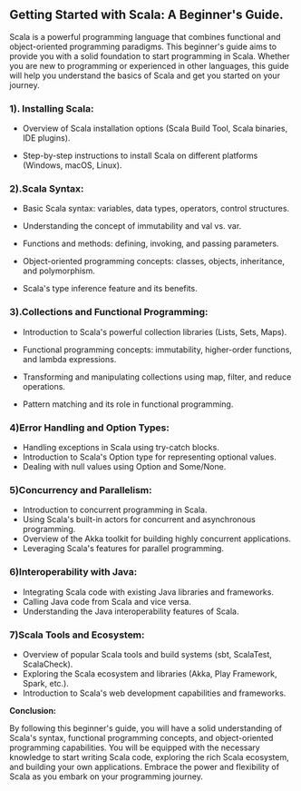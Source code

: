 ## **Getting Started with Scala: A Beginner's Guide.**

Scala is a powerful programming language that combines functional and object-oriented programming paradigms. This beginner's guide aims to provide you with a solid foundation to start programming in Scala. Whether you are new to programming or experienced in other languages, this guide will help you understand the basics of Scala and get you started on your journey.


### **1). Installing Scala:**

- Overview of Scala installation options (Scala Build Tool, Scala binaries, IDE plugins).

- Step-by-step instructions to install Scala on different platforms (Windows, macOS, Linux).

### **2).Scala Syntax:**

- Basic Scala syntax: variables, data types, operators, control structures.

- Understanding the concept of immutability and val vs. var.

- Functions and methods: defining, invoking, and passing parameters.

- Object-oriented programming concepts: classes, objects, inheritance, and polymorphism.

- Scala's type inference feature and its benefits.


### **3).Collections and Functional Programming:**

- Introduction to Scala's powerful collection libraries (Lists, Sets, Maps).

- Functional programming concepts: immutability, higher-order functions, and lambda expressions.

- Transforming and manipulating collections using map, filter, and reduce operations.

- Pattern matching and its role in functional programming.

### **4)Error Handling and Option Types:**

- Handling exceptions in Scala using try-catch blocks.
- Introduction to Scala's Option type for representing optional values.
- Dealing with null values using Option and Some/None.

### **5)Concurrency and Parallelism:**

- Introduction to concurrent programming in Scala.
- Using Scala's built-in actors for concurrent and asynchronous programming.
- Overview of the Akka toolkit for building highly concurrent applications.
- Leveraging Scala's features for parallel programming.

### **6)Interoperability with Java:**
- Integrating Scala code with existing Java libraries and frameworks.
- Calling Java code from Scala and vice versa.
- Understanding the Java interoperability features of Scala.

### **7)Scala Tools and Ecosystem:**

- Overview of popular Scala tools and build systems (sbt, ScalaTest, ScalaCheck).
- Exploring the Scala ecosystem and libraries (Akka, Play Framework, Spark, etc.).
- Introduction to Scala's web development capabilities and frameworks.

**Conclusion:**

By following this beginner's guide, you will have a solid understanding of Scala's syntax, functional programming concepts, and object-oriented programming capabilities. You will be equipped with the necessary knowledge to start writing Scala code, exploring the rich Scala ecosystem, and building your own applications. Embrace the power and flexibility of Scala as you embark on your programming journey.